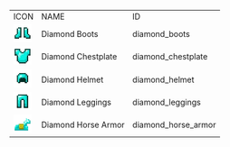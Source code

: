 <table>
	<tablebody>
		<tr>
			<td>ICON</td>
			<td>NAME</td>
			<td>ID</td>
		</tr>
		<tr>
			<td><img src="mc_icon/combat/diamond_boots.png"></td>
			<td>Diamond Boots</td>
			<td>diamond_boots</td>
		</tr>
		<tr>
			<td><img src="mc_icon/combat/diamond_chestplate.png"></td>
			<td>Diamond Chestplate</td>
			<td>diamond_chestplate</td>
		</tr>
		<tr>
			<td><img src="mc_icon/combat/diamond_helmet.png"></td>
			<td>Diamond Helmet</td>
			<td>diamond_helmet</td>
		</tr>
		<tr>
			<td><img src="mc_icon/combat/diamond_leggings.png"></td>
			<td>Diamond Leggings</td>
			<td>diamond_leggings</td>
		</tr>
		<tr>
			<td><img src="mc_icon/misc/horse_armor/diamond_horse_armor.png"></td>
			<td>Diamond Horse Armor</td>
			<td>diamond_horse_armor</td>
		</tr>
	</tablebody>
</table>